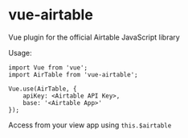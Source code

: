 # vue-airtable
Vue plugin for the official Airtable JavaScript library

Usage:


```
import Vue from 'vue';
import AirTable from 'vue-airtable';

Vue.use(AirTable, {
    apiKey: <Airtable API Key>,
    base: '<Airtable App>'
});
```

Access from your view app using `this.$airtable`
